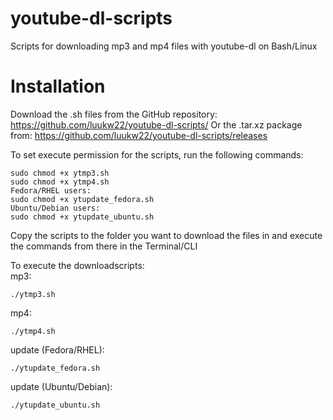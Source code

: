 # youtube-dl-scripts
Scripts for downloading mp3 and mp4 files with youtube-dl on Bash/Linux

# Installation

Download the .sh files from the GitHub repository: https://github.com/luukw22/youtube-dl-scripts/
Or the .tar.xz package from: https://github.com/luukw22/youtube-dl-scripts/releases

To set execute permission for the scripts, run the following commands:
```shell
sudo chmod +x ytmp3.sh  
sudo chmod +x ytmp4.sh  
Fedora/RHEL users:  
sudo chmod +x ytupdate_fedora.sh  
Ubuntu/Debian users:  
sudo chmod +x ytupdate_ubuntu.sh  
```


Copy the scripts to the folder you want to download the files in and execute the commands from there in the Terminal/CLI  

To execute the downloadscripts:  
mp3:  
```shell
./ytmp3.sh  
```
mp4:  
```shell
./ytmp4.sh  
```
update (Fedora/RHEL):  
```shell
./ytupdate_fedora.sh  
```
update (Ubuntu/Debian):  
```shell
./ytupdate_ubuntu.sh  
```
